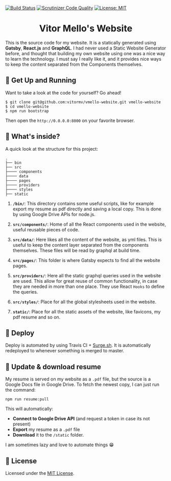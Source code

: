 [![Build Status](https://travis-ci.org/vitormv/vmello-website.svg?branch=master)](https://travis-ci.org/vitormv/vmello-website) [![Scrutinizer Code Quality](https://scrutinizer-ci.com/g/vitormv/vmello-website/badges/quality-score.png?b=master)](https://scrutinizer-ci.com/g/vitormv/vmello-website/?branch=master) [![License: MIT](https://img.shields.io/badge/License-MIT-yellow.svg)](https://opensource.org/licenses/MIT)
<h1 align="center">
  Vitor Mello's Website
</h1>

This is the source code for my website. It is a statically generated using **Gatsby**, **React.js** and **GraphQL**. I had never used a Static Website Generator before, and thought that building my own website using one was a nice way to learn the technology. I must say I really like it, and it provides nice ways to keep the content separated from the Components themselves.

## 🚀 Get Up and Running
Want to take a look at the code for yourself? Go ahead!

```
$ git clone git@github.com:vitormv/vmello-website.git vmello-website
$ cd vmello-website
$ npm run bootstrap
```
Then open the `http://0.0.0.0:8000` on your favorite browser.

## 🧐 What's inside?

A quick look at the structure for this project:

    .
    ├── bin
    ├── src 
    ├──── components
    ├──── data
    ├──── pages
    ├──── providers
    ├──── styles
    ├── static

1. **`/bin/`**: This directory contains some useful scripts, like for example export my resume as pdf directly and saving a local copy. This is done by using Google Drive APIs for node.js.

2. **`src/components/`**: Home of all the React components used in the website, useful reusable pieces of code.

3. **`src/data/`**: Here likes all the content of the website, as yml files. This is useful to keep the content layer separated from the components themselves. These files will be read by graphql at build time.

4.  **`src/pages/`**: This folder is where Gatsby expects to find all the website pages.

5.  **`src/providers/`**: Here all the static graphql queries used in the website are used. This allow for great reuse of common functionality, in case they are needed in more than one place. They use React `Hooks` to define the queries.

6.  **`src/styles/`**: Place for all the global stylesheets used in the website.

7.  **`static/`**: Place for all the static assets of the website, like favicons, my pdf resume and so on.

## 💫 Deploy

Deploy is automated by using Travis CI + [Surge.sh](https://surge.sh/). It is automatically redeployed to whenever something is merged to master.

## 💾 Update & download resume

My resume is served on my website as a `.pdf` file, but the source is a Google Docs file in Google Drive. To fetch the newest copy, I can just run the command:
```
npm run resume:pull
```
This will automatically:
* **Connect to Google Drive API** (and request a token in case its not present)
* **Export** my resume as a `.pdf` file
* **Download** it to the `/static` folder.

I am sometimes lazy and love to automate things 😁

## 📝 License

Licensed under the [MIT License](./LICENSE).
